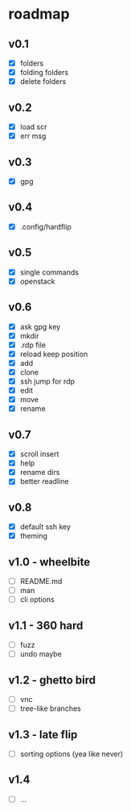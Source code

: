 # roadmap

## v0.1

- [x] folders
- [x] folding folders
- [x] delete folders

## v0.2

- [x] load scr
- [x] err msg

## v0.3

- [x] gpg

## v0.4

- [x] .config/hardflip

## v0.5

- [x] single commands
- [x] openstack

## v0.6

- [x] ask gpg key
- [x] mkdir
- [x] .rdp file
- [x] reload keep position
- [x] add
- [x] clone
- [x] ssh jump for rdp
- [x] edit
- [x] move
- [x] rename

## v0.7

- [x] scroll insert
- [x] help
- [x] rename dirs
- [x] better readline

## v0.8

- [x] default ssh key
- [x] theming

## v1.0 - wheelbite

- [ ] README.md
- [ ] man
- [ ] cli options

## v1.1 - 360 hard

- [ ] fuzz
- [ ] undo maybe

## v1.2 - ghetto bird

- [ ] vnc
- [ ] tree-like branches

## v1.3 - late flip

- [ ] sorting options (yea like never)

## v1.4

- [ ] ...
